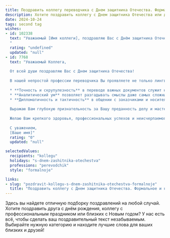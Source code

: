 ```yaml
---
title: Поздравить коллегу переводчика с Днем защитника Отечества. Формальное и красивое
description: Хотите поздравить коллегу с Днем защитника Отечества или другим праздником? Наш ИИ создаст незабываемое поздравление, а вы обязательно выделитесь среди других.  
date: 2024-10-24
tags: second tag
wishes:
- id: 102338
  text: "Уважаемый [Имя коллеги], поздравляю Вас с Днём защитника Отечества! Желаю Вам крепкого здоровья, благополучия, успехов в Вашей важной и ответственной работе переводчика, а также мира и спокойствия в жизни.
  "
  rating: "undefined"
  updated: "null"
- id: 7768
  text: "Уважаемый Коллега,
  
  От всей души поздравляю Вас с Днем защитника Отечества!
  
  В нашей непростой профессии переводчика Вы проявляете не только лингвистические способности, но и истинные качества защитника:
  
  * **Точность и скрупулезность** в переводе важных документов служит надежным щитом от непонимания и конфликтов.
  * **Аналитический ум** позволяет разгадывать смыслы даже самых сложных текстов, защищая нас от ошибок.
  * **Дипломатичность и тактичность** в общении с заказчиками и носителями языка способствуют формированию атмосферы сотрудничества и взаимопонимания.
  
  Выражаю Вам глубокую признательность за Вашу преданность делу и мастерство, которые являются надежной опорой нашей команды.
  
  Желаю Вам крепкого здоровья, профессиональных успехов и неисчерпаемого запаса мудрости и терпения. Пусть каждый Ваш день будет наполнен чувством гордости за Вашу профессию и ценным вкладом в общее дело.
  
  С уважением,
  [Ваше имя]"
  rating: "0"
  updated: "null"

selectedValues:
  recipients: "kollegu"
  holidays: "s-dnem-zashitnika-otechestva"
  professions: "perevodchik"
  style: "formalnoje"

links:
- slug: "pozdravit-kollegu-s-dnem-zashitnika-otechestva-formalnoje"
  title: "Поздравить коллегу с Днем защитника Отечества. Формальное и красивое"
---
```


Здесь вы найдете отличную подборку поздравлений на любой случай. 
Хотите поздравить друга с днём рождения, коллегу с профессиональным праздником или близких с Новым годом? У нас есть всё, чтобы сделать ваш поздравительный текст незабываемым. Выбирайте нужную категорию и находите лучшие слова для ваших близких и друзей!
